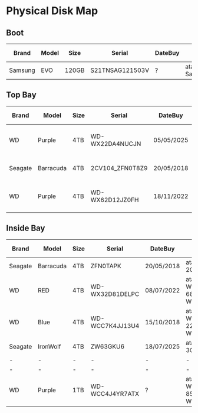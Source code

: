 <!-- Format table: Left click + format selection; Prettifier markdown table -->
# Physical Disk Map

## Boot
| Brand   | Model | Size  | Serial          | DateBuy | Disk id                                       | Controller  | APM | Spin Down | Comments    |
|---------|-------|-------|-----------------|---------|-----------------------------------------------|-------------|-----|-----------|-------------|
| Samsung | EVO   | 120GB | S21TNSAG121503V | ?       | ata-Samsung_SSD_850_EVO_120GB_S21TNSAG121503V | MOBO (OR)   | -   | -         | SSD Desktop |

## Top Bay
| Brand   | Model     | Size | Serial          | DateBuy    | Disk id                                  | Controller | APM | Spin Down | Comments       |
|---------|-----------|------|-----------------|------------|------------------------------------------|------------|-----|-----------|----------------|
| WD      | Purple    | 4TB  | WD-WX22DA4NUCJN | 05/05/2025 | ata-WDC_WD43PURZ-74BWPY0_WD-WX22DA4NUCJN | PCI 4x (R) |     |           | -              |
| Seagate | Barracuda | 4TB  | 2CV104_ZFN0T8Z9 | 20/05/2018 | ata-ST4000DM004-2CV104_ZFN0T8Z9          | PCI 4x (R) |     |           | Antigo Parity1 |
| WD      | Purple    | 4TB  | WD-WX62D12JZ0FH | 18/11/2022 | ata-WDC_WD42PURZ-85B4YY0_WD-WX62D12JZ0FH | PCI 4x (R) |     |           | Lastbuy        |

## Inside Bay
| Brand   | Model     | Size | Serial          | DateBuy    | Disk id                                  | Controller | APM | Spin Down | Comments     |
|---------|-----------|------|-----------------|------------|------------------------------------------|------------|-----|-----------|--------------|
| Seagate | Barracuda | 4TB  | ZFN0TAPK        | 20/05/2018 | ata-ST4000DM004-2CV104_ZFN0TAPK          | PCI 2x (R) |     |           | Antigo Data1 |
| WD      | RED       | 4TB  | WD-WX32D81DELPC | 08/07/2022 | ata-WDC_WD40EFAX-68JH4N1_WD-WX32D81DELPC | PCI 2x (R) |     |           | Penultimo    |
| WD      | Blue      | 4TB  | WD-WCC7K4JJ13U4 | 15/10/2018 | ata-WDC_WD40EZRZ-22GXCB0_WD-WCC7K4JJ13U4 | MOBO (R)   |     |           | Antigo Data3 |
| Seagate | IronWolf  | 4TB  | ZW63GKU6        | 18/07/2025 | ata-ST4000VN006-3CW104_ZW63GKV6          | MOBO (BLK) |     |           | RMA          |
| -       | -         | -    | -               | -          | -                                        | -          |     |           | -            |
| -       | -         | -    | -               | -          | -                                        | -          |     |           | -            |
| WD      | Purple    | 1TB  | WD-WCC4J4YR7ATX | ?          | ata-WDC_WD10PURZ-85U8XY0_WD-WCC4J4YR7ATX | MOBO (BLK) |     |           | ZFS Users    |
